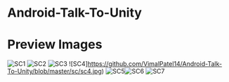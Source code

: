 # Android-Talk-To-Unity

# Preview Images

![SC1](https://github.com/VimalPatel14/Android-Talk-To-Unity/blob/master/sc/sc1.jpg)     ![SC2](https://github.com/VimalPatel14/Android-Talk-To-Unity/blob/master/sc/sc2.jpg) ![SC3](https://github.com/VimalPatel14/Android-Talk-To-Unity/blob/master/sc/sc3.jpg)  ![SC4]https://github.com/VimalPatel14/Android-Talk-To-Unity/blob/master/sc/sc4.jpg) ![SC5](https://github.com/VimalPatel14/Android-Talk-To-Unity/blob/master/sc/sc5.jpg)![SC6](https://github.com/VimalPatel14/Android-Talk-To-Unity/blob/master/sc/sc6.jpg) ![SC7](https://github.com/VimalPatel14/Android-Talk-To-Unity/blob/master/sc/sc7.jpg)
